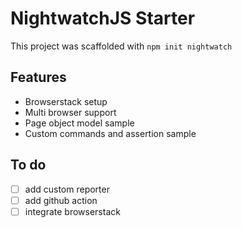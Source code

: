 # NightwatchJS Starter

This project was scaffolded with `npm init nightwatch`

## Features
- Browserstack setup
- Multi browser support
- Page object model sample
- Custom commands and assertion sample


## To do 
- [ ] add custom reporter
- [ ] add github action
- [ ] integrate browserstack